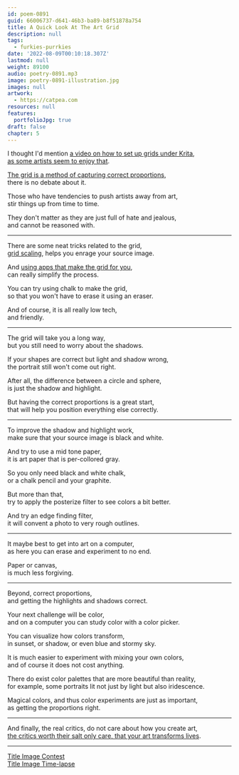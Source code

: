 ```yaml
---
id: poem-0891
guid: 66006737-d641-46b3-ba89-b8f51878a754
title: A Quick Look At The Art Grid
description: null
tags:
  - furkies-purrkies
date: '2022-08-09T00:10:18.307Z'
lastmod: null
weight: 89100
audio: poetry-0891.mp3
image: poetry-0891-illustration.jpg
images: null
artwork:
  - https://catpea.com
resources: null
features:
  portfolioJpg: true
draft: false
chapter: 5
---
```


I thought I'd mention [a video on how to set up grids under Krita](https://www.youtube.com/watch?v=uHCGgKzVP6M),\
[as some artists seem to enjoy that](https://www.youtube.com/watch?v=-L-xC8GuNuM).

[The grid is a method of capturing correct proportions](https://www.youtube.com/watch?v=bKtURFkwX6k),\
there is no debate about it.

Those who have tendencies to push artists away from art,\
stir things up from time to time.

They don't matter as they are just full of hate and jealous,\
and cannot be reasoned with.

---

There are some neat tricks related to the grid,\
[grid scaling](https://www.youtube.com/watch?v=HyaX2acsNmU), helps you enrage your source image.

And [using apps that make the grid for you](https://www.youtube.com/watch?v=HORWGebFy5s),\
can really simplify the process.

You can try using chalk to make the grid,\
so that you won't have to erase it using an eraser.

And of course, it is all really low tech,\
and friendly.

---

The grid will take you a long way,\
but you still need to worry about the shadows.

If your shapes are correct but light and shadow wrong,\
the portrait still won't come out right.

After all, the difference between a circle and sphere,\
is just the shadow and highlight.

But having the correct proportions is a great start,\
that will help you position everything else correctly.

---

To improve the shadow and highlight work,\
make sure that your source image is black and white.

And try to use a mid tone paper,\
it is art paper that is per-collored gray.

So you only need black and white chalk,\
or a chalk pencil and your graphite.

But more than that,\
try to apply the posterize filter to see colors a bit better.

And try an edge finding filter,\
it will convent a photo to very rough outlines.

---

It maybe best to get into art on a computer,\
as here you can erase and experiment to no end.

Paper or canvas,\
is much less forgiving.

---

Beyond, correct proportions,\
and getting the highlights and shadows correct.

Your next challenge will be color,\
and on a computer you can study color with a color picker.

You can visualize how colors transform,\
in sunset, or shadow, or even blue and stormy sky.

It is much easier to experiment with mixing your own colors,\
and of course it does not cost anything.

There do exist color palettes that are more beautiful than reality,\
for example, some portraits lit not just by light but also iridescence.

Magical colors, and thus color experiments are just as important,\
as getting the proportions right.

---

And finally, the real critics, do not care about how you create art,\
[the critics worth their salt only care, that your art transforms lives](https://www.youtube.com/watch?v=D-GwRnBk-WY).

---

[Title Image Contest](https://www.reddit.com/r/redditgetsdrawn/comments/wj6gvs/this_is_me/ijijiar/?context=3)\
[Title Image Time-lapse](https://youtu.be/dmQxgBjcFHM)
